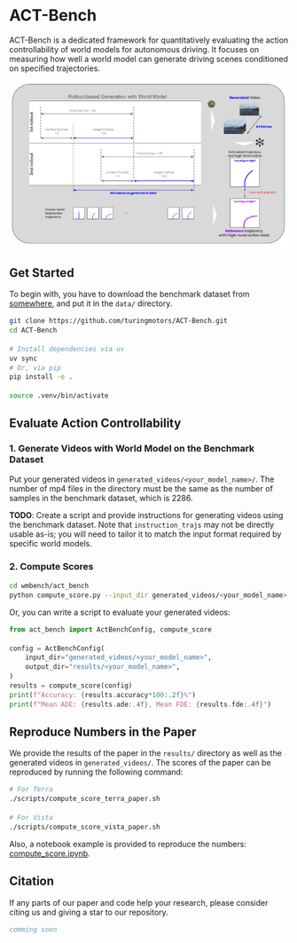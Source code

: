 # ACT-Bench

ACT-Bench is a dedicated framework for quantitatively evaluating the action controllability of world models for autonomous driving. It focuses on measuring how well a world model can generate driving scenes conditioned on specified trajectories.

![overview](assets/overview.png)

## Get Started

To begin with, you have to download the benchmark dataset from [somewhere](...), and put it in the `data/` directory.

```bash
git clone https://github.com/turingmotors/ACT-Bench.git
cd ACT-Bench

# Install dependencies via uv
uv sync
# Or, via pip
pip install -e .

source .venv/bin/activate
```

## Evaluate Action Controllability

### 1. Generate Videos with World Model on the Benchmark Dataset

Put your generated videos in `generated_videos/<your_model_name>/`.
The number of mp4 files in the directory must be the same as the number of samples in the benchmark dataset, which is 2286.

**TODO**: Create a script and provide instructions for generating videos using the benchmark dataset.
Note that `instruction_trajs` may not be directly usable as-is; you will need to tailor it to match the input format required by specific world models.

### 2. Compute Scores

```bash
cd wmbench/act_bench
python compute_score.py --input_dir generated_videos/<your_model_name> --output_dir results/<your_model_name>
```

Or, you can write a script to evaluate your generated videos:

```python
from act_bench import ActBenchConfig, compute_score

config = ActBenchConfig(
    input_dir="generated_videos/<your_model_name>",
    output_dir="results/<your_model_name>",
)
results = compute_score(config)
print(f"Accuracy: {results.accuracy*100:.2f}%")
print(f"Mean ADE: {results.ade:.4f}, Mean FDE: {results.fde:.4f}")
```

## Reproduce Numbers in the Paper

We provide the results of the paper in the `results/` directory as well as the generated videos in `generated_videos/`.
The scores of the paper can be reproduced by running the following command:

```bash
# For Terra
./scripts/compute_score_terra_paper.sh

# For Vista
./scripts/compute_score_vista_paper.sh
```

Also, a notebook example is provided to reproduce the numbers: [compute_score.ipynb](notebook/compute_score.ipynb).

## Citation

If any parts of our paper and code help your research, please consider citing us and giving a star to our repository.

```bibtex
comming soon
```

